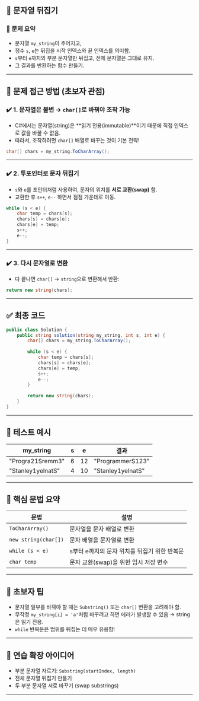 

## 📌 문자열 뒤집기

### 🧩 문제 요약

* 문자열 `my_string`이 주어지고,
* 정수 `s`, `e`는 뒤집을 시작 인덱스와 끝 인덱스를 의미함.
* `s`부터 `e`까지의 부분 문자열만 뒤집고, 전체 문자열은 그대로 유지.
* 그 결과를 반환하는 함수 만들기.

---

## 🧠 문제 접근 방법 (초보자 관점)

### ✔️ 1. 문자열은 불변 → `char[]`로 바꿔야 조작 가능

* C#에서는 문자열(string)은 \*\*읽기 전용(immutable)\*\*이기 때문에 직접 인덱스로 값을 바꿀 수 없음.
* 따라서, 조작하려면 `char[]` 배열로 바꾸는 것이 기본 전략!

```csharp
char[] chars = my_string.ToCharArray();
```

---

### ✔️ 2. 투포인터로 문자 뒤집기

* `s`와 `e`를 포인터처럼 사용하여, 문자의 위치를 **서로 교환(swap)** 함.
* 교환한 후 `s++`, `e--` 하면서 점점 가운데로 이동.

```csharp
while (s < e) {
    char temp = chars[s];
    chars[s] = chars[e];
    chars[e] = temp;
    s++;
    e--;
}
```

---

### ✔️ 3. 다시 문자열로 변환

* 다 끝나면 `char[]` → `string`으로 변환해서 반환:

```csharp
return new string(chars);
```

---

## ✅ 최종 코드

```csharp
public class Solution {
    public string solution(string my_string, int s, int e) {
        char[] chars = my_string.ToCharArray();
        
        while (s < e) {
            char temp = chars[s];
            chars[s] = chars[e];
            chars[e] = temp;
            s++;
            e--;
        }
        
        return new string(chars);
    }
}
```

---

## 📌 테스트 예시

| my\_string        | s | e  | 결과                |
| ----------------- | - | -- | ----------------- |
| "Progra21Sremm3"  | 6 | 12 | "ProgrammerS123"  |
| "Stanley1yelnatS" | 4 | 10 | "Stanley1yelnatS" |

---

## 🧱 핵심 문법 요약

| 문법                   | 설명                         |
| -------------------- | -------------------------- |
| `ToCharArray()`      | 문자열을 문자 배열로 변환             |
| `new string(char[])` | 문자 배열을 문자열로 변환             |
| `while (s < e)`      | s부터 e까지의 문자 위치를 뒤집기 위한 반복문 |
| `char temp`          | 문자 교환(swap)을 위한 임시 저장 변수   |

---

## 👶 초보자 팁

* 문자열 일부를 바꿔야 할 때는 `Substring()` 또는 `char[]` 변환을 고려해야 함.
* 무작정 `my_string[i] = 'a'`처럼 바꾸려고 하면 에러가 발생할 수 있음 → string은 읽기 전용.
* `while` 반복문은 범위를 뒤집는 데 매우 유용함!

---

## 📘 연습 확장 아이디어

* 부분 문자열 자르기: `Substring(startIndex, length)`
* 전체 문자열 뒤집기 만들기
* 두 부분 문자열 서로 바꾸기 (swap substrings)

---

